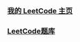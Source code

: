 ### [我的 LeetCode 主页](https://leetcode.cn/u/interesting-chaumovx/)



### [LeetCode题库](https://leetcode.cn/problemset/)